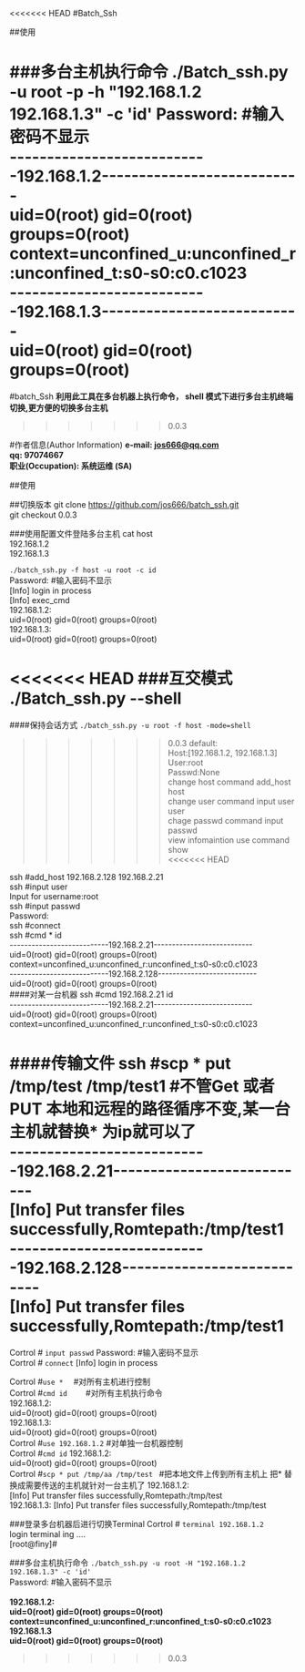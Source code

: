 <<<<<<< HEAD
#Batch_Ssh

##使用

###多台主机执行命令
./Batch_ssh.py -u root -p -h "192.168.1.2 192.168.1.3" -c 'id' 
Password:                     #输入密码不显示                        
---------------------------192.168.1.2---------------------------    <br>
uid=0(root) gid=0(root) groups=0(root) context=unconfined_u:unconfined_r:unconfined_t:s0-s0:c0.c1023 <br> 
---------------------------192.168.1.3--------------------------- <br>
uid=0(root) gid=0(root) groups=0(root)   <br>
=======
#batch_Ssh
**利用此工具在多台机器上执行命令， shell 模式下进行多台主机终端切换,更方便的切换多台主机**
>>>>>>> 0.0.3

#作者信息(Author Information)
**e-mail: jos666@qq.com <br>
qq: 97074667      <br>
职业(Occupation): 系统运维 (SA)**<br>

##使用

##切换版本
git clone https://github.com/jos666/batch_ssh.git<br>
git checkout 0.0.3<br>

###使用配置文件登陆多台主机
cat host <br>
192.168.1.2 <br>
192.168.1.3 <br>

`./batch_ssh.py -f host -u root -c id` <br>
Password:                     #输入密码不显示<br>
[Info] login in process<br>
[Info] exec_cmd<br>
192.168.1.2:<br>
            uid=0(root) gid=0(root) groups=0(root)<br>
192.168.1.3:<br>
            uid=0(root) gid=0(root) groups=0(root)<br>

<<<<<<< HEAD
###互交模式
./Batch_ssh.py --shell <br>
=======
####保持会话方式
`./batch_ssh.py -u root -f host -mode=shell` <br>
>>>>>>> 0.0.3
default:<br>
            Host:[192.168.1.2, 192.168.1.3]<br>
            User:root<br>
            Passwd:None<br>
            change host  command  add_host  host<br>
            change user  command  input user user<br>
            chage passwd command  input passwd<br>
            view infomaintion use command show<br>
<<<<<<< HEAD
           
ssh #add_host 192.168.2.128 192.168.2.21<br>
ssh #input user<br>
Input for username:root<br>
ssh #input passwd<br>
Password:<br>
ssh #connect<br>
ssh #cmd * id<br>
---------------------------192.168.2.21---------------------------<br>
uid=0(root) gid=0(root) groups=0(root) context=unconfined_u:unconfined_r:unconfined_t:s0-s0:c0.c1023<br>
---------------------------192.168.2.128---------------------------<br>
uid=0(root) gid=0(root) groups=0(root)<br>
####对某一台机器
ssh #cmd 192.168.2.21 id<br>
---------------------------192.168.2.21---------------------------<br>
uid=0(root) gid=0(root) groups=0(root) context=unconfined_u:unconfined_r:unconfined_t:s0-s0:c0.c1023<br>

####传输文件
ssh #scp * put /tmp/test /tmp/test1                                  #不管Get 或者PUT  本地和远程的路径循序不变,某一台主机就替换* 为ip就可以了<br>
---------------------------192.168.2.21---------------------------<br>
[Info]                     Put transfer files successfully,Romtepath:/tmp/test1<br>
---------------------------192.168.2.128---------------------------<br>
[Info]                     Put transfer files successfully,Romtepath:/tmp/test1<br>
=======
Cortrol # `input passwd`
Password:                     #输入密码不显示<br>
Cortrol # `connect`
[Info] login in process

Cortrol #`use *  `                              #对所有主机进行控制  <br>
Cortrol #`cmd id    `                           #对所有主机执行命令  <br>
192.168.1.2:<br>
            uid=0(root) gid=0(root) groups=0(root)<br>
192.168.1.3:<br>
            uid=0(root) gid=0(root) groups=0(root)<br>
Cortrol #`use 192.168.1.2`                      #对单独一台机器控制<br>
Cortrol #`cmd id`
192.168.1.2:<br>
            uid=0(root) gid=0(root) groups=0(root)<br>
Cortrol #`scp * put /tmp/aa /tmp/test `            #把本地文件上传到所有主机上 把* 替换成需要传送的主机就针对一台主机了
192.168.1.2: <br>
            [Info]  Put transfer files successfully,Romtepath:/tmp/test <br>
192.168.1.3:
            [Info]  Put transfer files successfully,Romtepath:/tmp/test <br>

###登录多台机器后进行切换Terminal
Cortrol # `terminal 192.168.1.2`<br>
login terminal ing .... <br>
[root@finy]# <br>


###多台主机执行命令
`./batch_ssh.py -u root -H "192.168.1.2 192.168.1.3" -c 'id' ` <br>
Password:                     #输入密码不显示                   <br>     
**192.168.1.2:**   <br>
        **uid=0(root) gid=0(root) groups=0(root) context=unconfined_u:unconfined_r:unconfined_t:s0-s0:c0.c1023** <br> 
**192.168.1.3** <br>
        **uid=0(root) gid=0(root) groups=0(root)**   <br>
>>>>>>> 0.0.3
